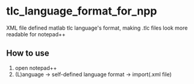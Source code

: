 # tlc_language_format_for_npp
XML file defined matlab tlc language's format, making .tlc files look more readable for notepad++


## How to use
1. open notepad++
2. (L)anguage -> self-defined language format -> import(.xml file)

